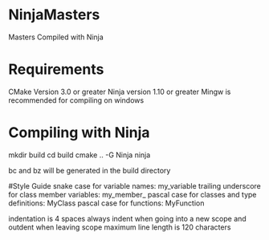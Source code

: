 # NinjaMasters
Masters Compiled with Ninja

# Requirements
CMake Version 3.0 or greater
Ninja version 1.10 or greater
Mingw is recommended for compiling on windows

# Compiling with Ninja
mkdir build 
cd build
cmake .. -G Ninja
ninja

bc and bz will be generated in the build directory 

#Style Guide
snake case for variable names: my_variable
trailing underscore for class member variables: my_member_
pascal case for classes and type definitions: MyClass
pascal case for functions: MyFunction

indentation is 4 spaces
always indent when going into a new scope and outdent when leaving scope
maximum line length is 120 characters




